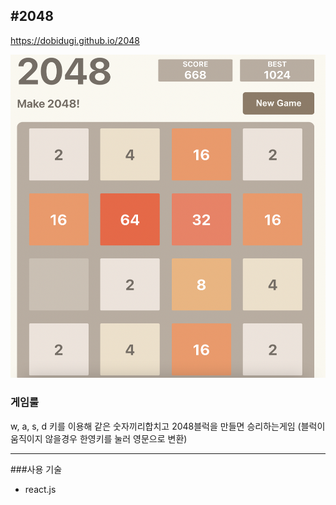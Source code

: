#2048
---
https://dobidugi.github.io/2048

![image](resource/1.png)

### 게임룰
w, a, s, d 키를 이용해
같은 숫자끼리합치고 2048블럭을 만들면 승리하는게임
(블럭이 움직이지 않을경우 한영키를 눌러 영문으로 변환)

---
###사용 기술 
- react.js
